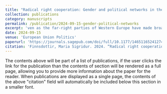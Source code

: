 ```yaml
---
title: "Radical right cooperation: Gender and political networks in the European Parliament."
collection: publications
category: manuscripts
permalink: /publication/2024-09-15-gender-political-networks
excerpt: 'ven as the far-right parties of Western Europe have made broad electoral gains, mainstream parties continue to enact a cordon sanitaire, effectively curtailing their legislative impact. Any potential ability of women far-right politicians to cooperate across party lines would open up important political opportunities not available for them within the far right. This article seeks to address the following question: are women of the far right able to cooperate with members of other political parties in ways that their men colleagues cannot? Using a network analysis of motion co-authorship across three sessions of the European Parliament, I find that there is a double marginalization of far-right women politicians – as women in far-right politics, and as far-right politicians in the European Parliament – which results in women politicians who lack influence within their parties, and within the European Parliament more broadly.'
date: 2024-09-15
venue: 'European Union Politics'
paperurl: 'https://journals.sagepub.com/doi/full/10.1177/14651165241274365'
citation: 'Finnsdottir, Maria Sigridur. 2024. “Radical right cooperation: Gender and political networks in the European Parliament.” European Union Politics 25(4): 772-798.'
---
```

The contents above will be part of a list of publications, if the user clicks the link for the publication than the contents of section will be rendered as a full page, allowing you to provide more information about the paper for the reader. When publications are displayed as a single page, the contents of the above "citation" field will automatically be included below this section in a smaller font.
